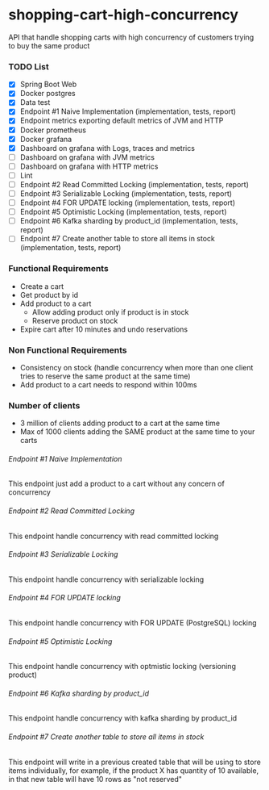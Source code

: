 # shopping-cart-high-concurrency
API that handle shopping carts with high concurrency of customers trying to buy the same product

### TODO List
- [X] Spring Boot Web
- [X] Docker postgres
- [X] Data test
- [X] Endpoint #1 Naive Implementation (implementation, tests, report)
- [X] Endpoint metrics exporting default metrics of JVM and HTTP
- [X] Docker prometheus
- [X] Docker grafana
- [X] Dashboard on grafana with Logs, traces and metrics
- [ ] Dashboard on grafana with JVM metrics
- [ ] Dashboard on grafana with HTTP metrics
- [ ] Lint
- [ ] Endpoint #2 Read Committed Locking (implementation, tests, report)
- [ ] Endpoint #3 Serializable Locking (implementation, tests, report)
- [ ] Endpoint #4 FOR UPDATE locking (implementation, tests, report)
- [ ] Endpoint #5 Optimistic Locking (implementation, tests, report)
- [ ] Endpoint #6 Kafka sharding by product_id (implementation, tests, report)
- [ ] Endpoint #7 Create another table to store all items in stock (implementation, tests, report)

### Functional Requirements
- Create a cart
- Get product by id
- Add product to a cart
    - Allow adding product only if product is in stock
    - Reserve product on stock
- Expire cart after 10 minutes and undo reservations

### Non Functional Requirements
- Consistency on stock (handle concurrency when more than one client tries to reserve the same product at the same time)
- Add product to a cart needs to respond within 100ms

### Number of clients
- 3 million of clients adding product to a cart at the same time
- Max of 1000 clients adding the SAME product at the same time to your carts

###### Endpoint #1 Naive Implementation
This endpoint just add a product to a cart without any concern of concurrency

###### Endpoint #2 Read Committed Locking
This endpoint handle concurrency with read committed locking

###### Endpoint #3 Serializable Locking
This endpoint handle concurrency with serializable locking

###### Endpoint #4 FOR UPDATE locking
This endpoint handle concurrency with FOR UPDATE (PostgreSQL) locking

###### Endpoint #5 Optimistic Locking
This endpoint handle concurrency with optmistic locking (versioning product)

###### Endpoint #6 Kafka sharding by product_id
This endpoint handle concurrency with kafka sharding by product_id

###### Endpoint #7 Create another table to store all items in stock
This endpoint will write in a previous created table that will be using to store items individually, for example, if the product X has quantity of 10 available, in that new table will have 10 rows as "not reserved"